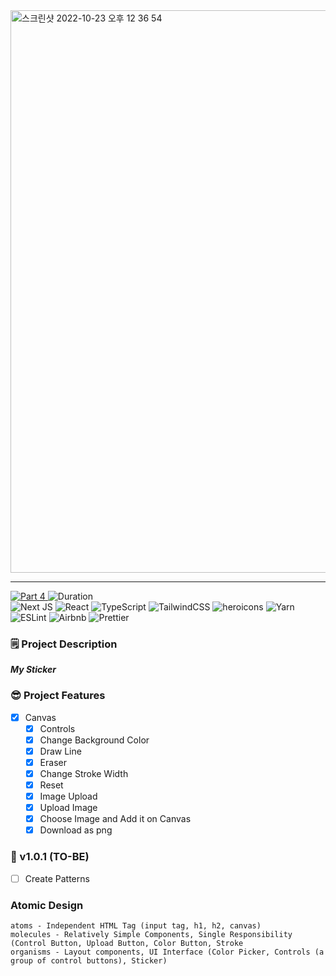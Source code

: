 <img width="900" alt="스크린샷 2022-10-23 오후 12 36 54" src="https://user-images.githubusercontent.com/52883505/197372256-7891065c-615e-4002-9841-809fadce7bb8.png">

***
<div>
  <a href="https://github.com/namiein/weekly-clone-coding">
    <img src="https://img.shields.io/badge/Part%204-Weekly%20Clone%20Coding-blue?style=flat" alt="Part 4" />
  </a>
  <img src="https://img.shields.io/badge/Duration-2022--10--16%20~%202022--10--23-ff69b4?style=flat" alt="Duration" />
  <br/>
  <img src="https://img.shields.io/badge/Next-black?style=flat&logo=next.js&logoColor=white" alt="Next JS" />
  <img src="https://img.shields.io/badge/react-%2320232a.svg?style=flat&logo=react&logoColor=%2361DAFB" alt="React" />
  <img src="https://img.shields.io/badge/typescript-%23007ACC.svg?style=flat&logo=typescript&logoColor=white" alt="TypeScript" />
  <img src="https://img.shields.io/badge/tailwindcss-%2338B2AC.svg?style=flat&logo=tailwind-css&logoColor=white" alt="TailwindCSS" />
  <img src="https://img.shields.io/badge/-heroicons-8B5CF6?style=flat" alt="heroicons" />
  <img src="https://img.shields.io/badge/yarn-%232C8EBB.svg?style=flat&logo=yarn&logoColor=white" alt="Yarn" />
  <img src="https://img.shields.io/badge/ESLint-4B3263?style=flat&logo=eslint&logoColor=white" alt="ESLint" />
  <img src="https://img.shields.io/badge/Airbnb-%23ff5a5f.svg?style=flat&logo=Airbnb&logoColor=white" alt="Airbnb" />
  <img src="https://img.shields.io/badge/prettier-1A2C34?style=flat&logo=prettier&logoColor=F7BA3E" alt="Prettier" />
</div>

### 🗒️ Project Description

**_My Sticker_**

### 😎 Project Features

- [x] Canvas  
  - [x] Controls  
  - [x] Change Background Color  
  - [x] Draw Line  
  - [x] Eraser  
  - [x] Change Stroke Width  
  - [x] Reset  
  - [x] Image Upload  
  - [x] Upload Image  
  - [x] Choose Image and Add it on Canvas  
  - [x] Download as png

### 🔮 v1.0.1 (TO-BE)

- [ ] Create Patterns

### Atomic Design
```
atoms - Independent HTML Tag (input tag, h1, h2, canvas)
molecules - Relatively Simple Components, Single Responsibility (Control Button, Upload Button, Color Button, Stroke
organisms - Layout components, UI Interface (Color Picker, Controls (a group of control buttons), Sticker)
```


